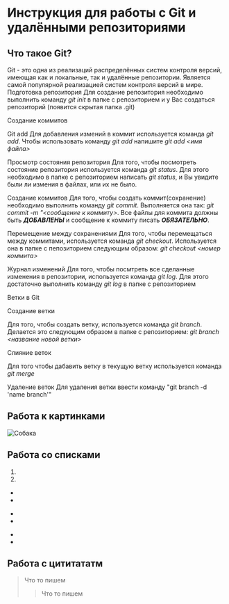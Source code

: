 # Инструкция для работы с Git и удалёнными репозиториями

## Что такое Git?
Git - это одна из реализаций распределённых систем контроля версий, имеющая как и локальные, так и удалённые репозитории. Является самой популярной реализацией систем контроля версий в мире.
Подготовка репозитория
Для создание репозитория необходимо выполнить команду *git init*  в папке с репозиторием и у Вас создаться репозиторий (появится скрытая папка .git)

Создание коммитов

Git add
Для добавления измений в коммит используется команда *git add*. Чтобы использовать команду *git add* напишите *git add <имя файла>*

Просмотр состояния репозитория
Для того, чтобы посмотреть состояние репозитория используется команда *git status*. Для этого необходимо в папке с репозиторием написать *git status*, и Вы увидите были ли измения в файлах, или их не было.

Создание коммитов
Для того, чтобы создать коммит(сохранение) необходимо выполнить команду *git commit*. Выполняется она так: *git commit -m "<сообщение к коммиту>*. Все файлы для коммита должны быть ***ДОБАВЛЕНЫ*** и сообщение к коммиту писать ***ОБЯЗАТЕЛЬНО***.

Перемещение между сохранениями
Для того, чтобы перемещаться между коммитами, используется команда *git checkout*. Используется она в папке с пепозиторием следующим образом: *git checkout <номер коммита>*

Журнал изменений
Для того, чтобы посмтреть все сделанные изменения в репозитории, используется команда *git log*. Для этого достаточно выполнить команду *git log* в папке с репозиторием

Ветки в Git

Создание ветки

Для того, чтобы создать ветку, используется команда *git branch*. Делается это следующим образом в папке с репозиторием: *git branch <название новой ветки>*

Слияние веток

Для того чтобы дабавить ветку в текущую ветку используется команда *git merge <name branch>*

Удаление веток
Для удаления ветки ввести команду "git branch -d 'name branch'"

## Работа к картинками

![Собака](https://www.google.com/search?hl=ru&sxsrf=AJOqlzU2ELFTBZjv3xdG2d-2v_-Zs_tjbA:1677261572935&q=Немецкая+овчарка&stick=H4sIAAAAAAAAAONgFuLUz9U3SCqxzClS4gAxs3NNk7X4_YvSE_Myi3ND8p2KUlNTFrHKX5h7YeuFPRe2Xmy7sOvChov9Chf2Xdh0sR3IbAAJ7GBlBAA07Ny0TQAAAA&sa=X&ved=2ahUKEwi37f-h3q79AhWymIsKHR7pD6cQxA16BAhYEAU&biw=1488&bih=750&dpr=1.25#)

## Работа со списками

1.
2. 

*
* 
+
+
-
-

## Работа с цититататм

> Что то пишем  
>>  Что то пишем 


